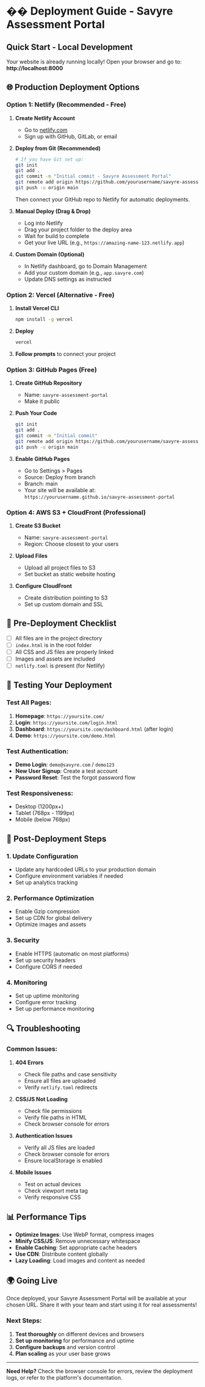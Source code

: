 # �� Deployment Guide - Savyre Assessment Portal

## **Quick Start - Local Development**

Your website is already running locally! Open your browser and go to:
**http://localhost:8000**

## **🌐 Production Deployment Options**

### **Option 1: Netlify (Recommended - Free)**

1. **Create Netlify Account**
   - Go to [netlify.com](https://netlify.com)
   - Sign up with GitHub, GitLab, or email

2. **Deploy from Git (Recommended)**
   ```bash
   # If you have Git set up:
   git init
   git add .
   git commit -m "Initial commit - Savyre Assessment Portal"
   git remote add origin https://github.com/yourusername/savyre-assessment-portal.git
   git push -u origin main
   ```
   
   Then connect your GitHub repo to Netlify for automatic deployments.

3. **Manual Deploy (Drag & Drop)**
   - Log into Netlify
   - Drag your project folder to the deploy area
   - Wait for build to complete
   - Get your live URL (e.g., `https://amazing-name-123.netlify.app`)

4. **Custom Domain (Optional)**
   - In Netlify dashboard, go to Domain Management
   - Add your custom domain (e.g., `app.savyre.com`)
   - Update DNS settings as instructed

### **Option 2: Vercel (Alternative - Free)**

1. **Install Vercel CLI**
   ```bash
   npm install -g vercel
   ```

2. **Deploy**
   ```bash
   vercel
   ```

3. **Follow prompts** to connect your project

### **Option 3: GitHub Pages (Free)**

1. **Create GitHub Repository**
   - Name: `savyre-assessment-portal`
   - Make it public

2. **Push Your Code**
   ```bash
   git init
   git add .
   git commit -m "Initial commit"
   git remote add origin https://github.com/yourusername/savyre-assessment-portal.git
   git push -u origin main
   ```

3. **Enable GitHub Pages**
   - Go to Settings > Pages
   - Source: Deploy from branch
   - Branch: main
   - Your site will be available at: `https://yourusername.github.io/savyre-assessment-portal`

### **Option 4: AWS S3 + CloudFront (Professional)**

1. **Create S3 Bucket**
   - Name: `savyre-assessment-portal`
   - Region: Choose closest to your users

2. **Upload Files**
   - Upload all project files to S3
   - Set bucket as static website hosting

3. **Configure CloudFront**
   - Create distribution pointing to S3
   - Set up custom domain and SSL

## **🔧 Pre-Deployment Checklist**

- [ ] All files are in the project directory
- [ ] `index.html` is in the root folder
- [ ] All CSS and JS files are properly linked
- [ ] Images and assets are included
- [ ] `netlify.toml` is present (for Netlify)

## **📱 Testing Your Deployment**

### **Test All Pages:**
1. **Homepage**: `https://yoursite.com/`
2. **Login**: `https://yoursite.com/login.html`
3. **Dashboard**: `https://yoursite.com/dashboard.html` (after login)
4. **Demo**: `https://yoursite.com/demo.html`

### **Test Authentication:**
- **Demo Login**: `demo@savyre.com` / `demo123`
- **New User Signup**: Create a test account
- **Password Reset**: Test the forgot password flow

### **Test Responsiveness:**
- Desktop (1200px+)
- Tablet (768px - 1199px)
- Mobile (below 768px)

## **🚀 Post-Deployment Steps**

### **1. Update Configuration**
- Update any hardcoded URLs to your production domain
- Configure environment variables if needed
- Set up analytics tracking

### **2. Performance Optimization**
- Enable Gzip compression
- Set up CDN for global delivery
- Optimize images and assets

### **3. Security**
- Enable HTTPS (automatic on most platforms)
- Set up security headers
- Configure CORS if needed

### **4. Monitoring**
- Set up uptime monitoring
- Configure error tracking
- Set up performance monitoring

## **🔍 Troubleshooting**

### **Common Issues:**

1. **404 Errors**
   - Check file paths and case sensitivity
   - Ensure all files are uploaded
   - Verify `netlify.toml` redirects

2. **CSS/JS Not Loading**
   - Check file permissions
   - Verify file paths in HTML
   - Check browser console for errors

3. **Authentication Issues**
   - Verify all JS files are loaded
   - Check browser console for errors
   - Ensure localStorage is enabled

4. **Mobile Issues**
   - Test on actual devices
   - Check viewport meta tag
   - Verify responsive CSS

## **📊 Performance Tips**

- **Optimize Images**: Use WebP format, compress images
- **Minify CSS/JS**: Remove unnecessary whitespace
- **Enable Caching**: Set appropriate cache headers
- **Use CDN**: Distribute content globally
- **Lazy Loading**: Load images and content as needed

## **🌍 Going Live**

Once deployed, your Savyre Assessment Portal will be available at your chosen URL. Share it with your team and start using it for real assessments!

### **Next Steps:**
1. **Test thoroughly** on different devices and browsers
2. **Set up monitoring** for performance and uptime
3. **Configure backups** and version control
4. **Plan scaling** as your user base grows

---

**Need Help?** Check the browser console for errors, review the deployment logs, or refer to the platform's documentation.
